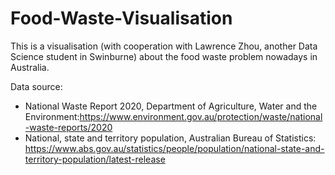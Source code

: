 # Food-Waste-Visualisation
This is a visualisation (with cooperation with Lawrence Zhou, another Data Science student in Swinburne) about the food waste problem nowadays in Australia.

Data source:
- National Waste Report 2020, Department of Agriculture, Water and the Environment:https://www.environment.gov.au/protection/waste/national-waste-reports/2020
- National, state and territory population, Australian Bureau of Statistics: https://www.abs.gov.au/statistics/people/population/national-state-and-territory-population/latest-release
